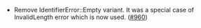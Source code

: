 - Remove IdentifierError::Empty variant.  It was a special case of
  InvalidLength error which is now used.
  ([\#960](https://github.com/cosmos/ibc-rs/pull/960/))
